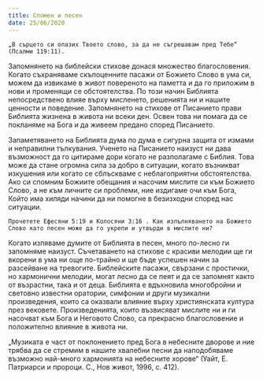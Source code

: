 ```yaml
---
title: Спомен и песен
date: 25/06/2020
---
```


`„В сърцето си опазих Твоето слово, за да не съгрешавам пред Тебе“ (Псалми 119:11).`

Запомнянето на библейски стихове донася множество благословения. Когато съхраняваме скъпоценните пасажи от Божието Слово в ума си, можем да извикаме в живот повереното на паметта и да го приложим в нови и променящи се обстоятелства. По този начин Библията непосредствено влияе върху мисленето, решенията ни и нашите ценности и поведение. Запомнянето на стихове от Писанието прави Библията жизнена в живота ни всеки ден. Освен това ни помага да се покланяме на Бога и да живеем предано според Писанието.

Запаметяването на Библията дума по дума е сигурна защита от измами и неправилни тълкувания. Ученето на Писанието наизуст ни дава възможност да го цитираме дори когато не разполагаме с Библия. Това може да стане огромна сила за добро в ситуации, когато възникват изкушения или когато се сблъскваме с неблагоприятни обстоятелства. Ако си спомним Божиите обещания и насочим мислите си към Божието Слово, а не към личните си проблеми, ние издигаме очи към Бога, Който има хиляди начини да ни помогне в безизходни според нас ситуации.

`Прочетете Ефесяни 5:19 и Колосяни 3:16 . Как изпълняването на Божието Слово като песен може да го укрепи и утвърди в мислите ни?`

Когато изпяваме думите от Библията в песен, много по-лесно ги запомняме наизуст. Съчетаването на стихове с красиви мелодии ще ги вкорени в ума ни още по-трайно и ще бъде успешен начин за разсейване на тревогите. Библейските пасажи, свързани с простички, но хармонични мелодии, могат лесно да се пеят и да се запомнят както от възрастни, така и от деца. Библията е вдъхновила многобройни и световно известни оратории, симфонии и други музикални произведения, които са оказвали влияние върху християнската култура през вековете. Произведенията, които възвисяват мислите ни и ги насочват към Бога и Неговото Слово, са прекрасно благословение и положително влияние в живота ни.

„Музиката е част от поклонението пред Бога в небесните дворове и ние трябва да се стремим в нашите хвалебни песни да наподобяваме възможно най-много хармонията на небесните хорове“ (Уайт, Е. Патриарси и пророци. С., Нов живот, 1996, с. 412).
